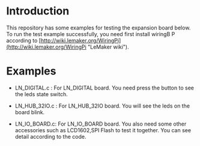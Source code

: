 # Introduction #
This repository has some examples for testing the expansion board below. To run the test example successfully, you need first install wiringB
P according to [http://wiki.lemaker.org/WiringPi](http://wiki.lemaker.org/WiringPi "LeMaker wiki").
<br />
# Examples #


- LN_DIGITAL.c : For LN_DIGITAL board. You need press the button to see the leds state switch.


- LN_HUB_32IO.c : For LN_HUB_32IO board. You will see the leds on the board blink.
 

- LN_IO_BOARD.c: For LN_IO_BOARD board. You also need some other accessories such as LCD1602,SPI Flash to test it together. You can see detail according to the code. 

